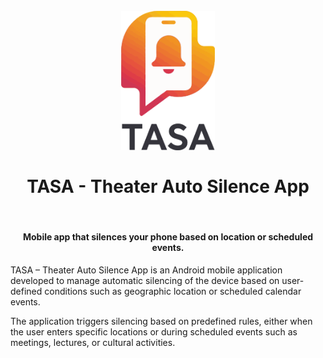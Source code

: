 <h1 align="center">
  <br>
  <img src="imgs/logo.png" alt="" width="150">
  <br>
  <br>TASA - Theater Auto Silence App<br>
</h1>

&nbsp;

<h4 align="center">Mobile app that silences your phone based on location or scheduled events.</h4>
<space></space>
TASA – Theater Auto Silence App is an Android mobile application developed to manage automatic silencing of the device based on user-defined conditions such as geographic location or scheduled calendar events.

The application triggers silencing based on predefined rules, either when the user enters specific locations or during scheduled events such as meetings, lectures, or cultural activities.
